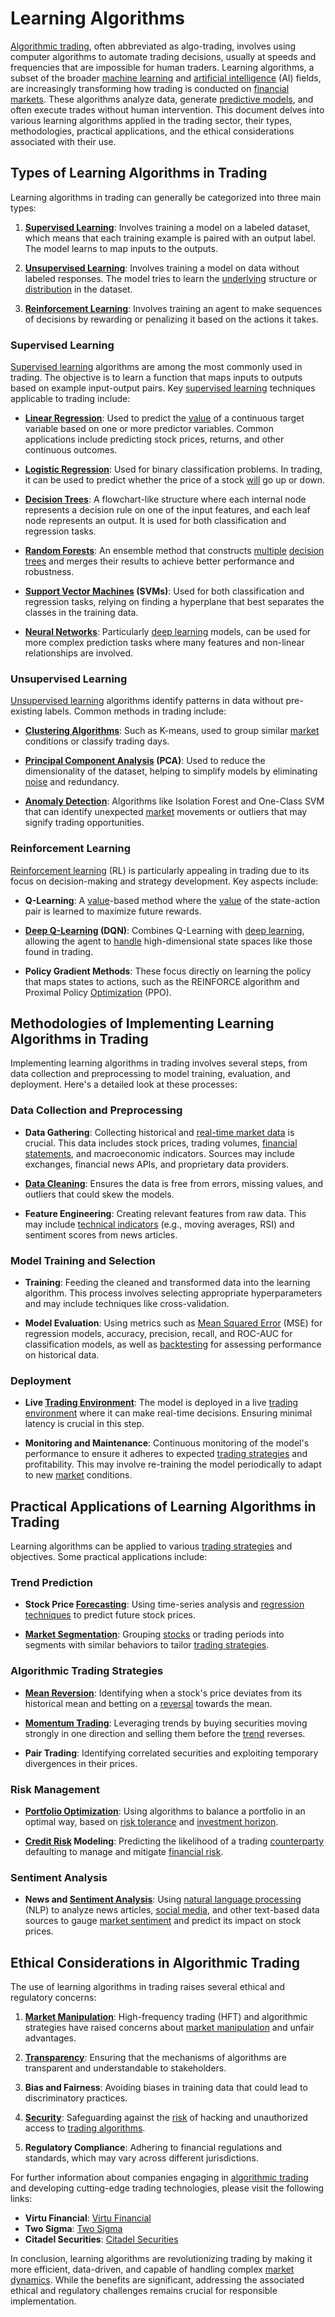 # Learning Algorithms

[Algorithmic trading](../a/algorithmic_trading.md), often abbreviated as algo-trading, involves using computer algorithms to automate trading decisions, usually at speeds and frequencies that are impossible for human traders. Learning algorithms, a subset of the broader [machine learning](../m/machine_learning.md) and [artificial intelligence](../a/artificial_intelligence_in_trading.md) (AI) fields, are increasingly transforming how trading is conducted on [financial markets](../f/financial_market.md). These algorithms analyze data, generate [predictive models](../p/predictive_models_in_trading.md), and often execute trades without human intervention. This document delves into various learning algorithms applied in the trading sector, their types, methodologies, practical applications, and the ethical considerations associated with their use.

## Types of Learning Algorithms in Trading

Learning algorithms in trading can generally be categorized into three main types:

1. **[Supervised Learning](../s/supervised_learning.md)**: Involves training a model on a labeled dataset, which means that each training example is paired with an output label. The model learns to map inputs to the outputs.

2. **[Unsupervised Learning](../u/unsupervised_learning.md)**: Involves training a model on data without labeled responses. The model tries to learn the [underlying](../u/underlying.md) structure or [distribution](../d/distribution.md) in the dataset.

3. **[Reinforcement Learning](../r/reinforcement_learning.md)**: Involves training an agent to make sequences of decisions by rewarding or penalizing it based on the actions it takes.

### Supervised Learning

[Supervised learning](../s/supervised_learning.md) algorithms are among the most commonly used in trading. The objective is to learn a function that maps inputs to outputs based on example input-output pairs. Key [supervised learning](../s/supervised_learning.md) techniques applicable to trading include:

- **[Linear Regression](../l/linear_regression.md)**: Used to predict the [value](../v/value.md) of a continuous target variable based on one or more predictor variables. Common applications include predicting stock prices, returns, and other continuous outcomes.
  
- **[Logistic Regression](../l/logistic_regression_in_trading.md)**: Used for binary classification problems. In trading, it can be used to predict whether the price of a stock [will](../w/will.md) go up or down.
  
- **[Decision Trees](../d/decision_trees.md)**: A flowchart-like structure where each internal node represents a decision rule on one of the input features, and each leaf node represents an output. It is used for both classification and regression tasks.
  
- **[Random Forests](../r/random_forests_in_trading.md)**: An ensemble method that constructs [multiple](../m/multiple.md) [decision trees](../d/decision_trees.md) and merges their results to achieve better performance and robustness.
  
- **[Support Vector Machines](../s/support_vector_machines_in_trading.md) (SVMs)**: Used for both classification and regression tasks, relying on finding a hyperplane that best separates the classes in the training data.
  
- **[Neural Networks](../n/neural_networks_in_trading.md)**: Particularly [deep learning](../d/deep_learning.md) models, can be used for more complex prediction tasks where many features and non-linear relationships are involved.

### Unsupervised Learning

[Unsupervised learning](../u/unsupervised_learning.md) algorithms identify patterns in data without pre-existing labels. Common methods in trading include:

- **[Clustering Algorithms](../c/clustering_algorithms.md)**: Such as K-means, used to group similar [market](../m/market.md) conditions or classify trading days.
  
- **[Principal Component Analysis](../p/principal_component_analysis_(pca).md) (PCA)**: Used to reduce the dimensionality of the dataset, helping to simplify models by eliminating [noise](../n/noise.md) and redundancy.
  
- **[Anomaly Detection](../a/anomaly_detection.md)**: Algorithms like Isolation Forest and One-Class SVM that can identify unexpected [market](../m/market.md) movements or outliers that may signify trading opportunities.

### Reinforcement Learning

[Reinforcement learning](../r/reinforcement_learning.md) (RL) is particularly appealing in trading due to its focus on decision-making and strategy development. Key aspects include:

- **Q-Learning**: A [value](../v/value.md)-based method where the [value](../v/value.md) of the state-action pair is learned to maximize future rewards.
  
- **[Deep Q-Learning](../d/deep_q-learning.md) (DQN)**: Combines Q-Learning with [deep learning](../d/deep_learning.md), allowing the agent to [handle](../h/handle.md) high-dimensional state spaces like those found in trading.
  
- **Policy Gradient Methods**: These focus directly on learning the policy that maps states to actions, such as the REINFORCE algorithm and Proximal Policy [Optimization](../o/optimization.md) (PPO).

## Methodologies of Implementing Learning Algorithms in Trading

Implementing learning algorithms in trading involves several steps, from data collection and preprocessing to model training, evaluation, and deployment. Here's a detailed look at these processes:

### Data Collection and Preprocessing

- **Data Gathering**: Collecting historical and [real-time market data](../r/real-time_market_data.md) is crucial. This data includes stock prices, trading volumes, [financial statements](../f/financial_statements.md), and macroeconomic indicators. Sources may include exchanges, financial news APIs, and proprietary data providers.
  
- **[Data Cleaning](../d/data_cleaning.md)**: Ensures the data is free from errors, missing values, and outliers that could skew the models.
  
- **Feature Engineering**: Creating relevant features from raw data. This may include [technical indicators](../t/technical_indicators.md) (e.g., moving averages, RSI) and sentiment scores from news articles.

### Model Training and Selection

- **Training**: Feeding the cleaned and transformed data into the learning algorithm. This process involves selecting appropriate hyperparameters and may include techniques like cross-validation.
  
- **Model Evaluation**: Using metrics such as [Mean Squared Error](../m/mean_squared_error.md) (MSE) for regression models, accuracy, precision, recall, and ROC-AUC for classification models, as well as [backtesting](../b/backtesting.md) for assessing performance on historical data.

### Deployment

- **Live [Trading Environment](../t/trading_environment.md)**: The model is deployed in a live [trading environment](../t/trading_environment.md) where it can make real-time decisions. Ensuring minimal latency is crucial in this step.
  
- **Monitoring and Maintenance**: Continuous monitoring of the model's performance to ensure it adheres to expected [trading strategies](../t/trading_strategies.md) and profitability. This may involve re-training the model periodically to adapt to new [market](../m/market.md) conditions.

## Practical Applications of Learning Algorithms in Trading

Learning algorithms can be applied to various [trading strategies](../t/trading_strategies.md) and objectives. Some practical applications include:

### Trend Prediction

- **Stock Price [Forecasting](../f/forecasting.md)**: Using time-series analysis and [regression techniques](../r/regression_techniques.md) to predict future stock prices.

- **[Market Segmentation](../m/market_segmentation.md)**: Grouping [stocks](../s/stock.md) or trading periods into segments with similar behaviors to tailor [trading strategies](../t/trading_strategies.md).

### Algorithmic Trading Strategies

- **[Mean Reversion](../m/mean_reversion.md)**: Identifying when a stock's price deviates from its historical mean and betting on a [reversal](../r/reversal.md) towards the mean.

- **[Momentum Trading](../m/momentum_trading.md)**: Leveraging trends by buying securities moving strongly in one direction and selling them before the [trend](../t/trend.md) reverses.

- **Pair Trading**: Identifying correlated securities and exploiting temporary divergences in their prices.

### Risk Management

- **[Portfolio Optimization](../p/portfolio_optimization.md)**: Using algorithms to balance a portfolio in an optimal way, based on [risk tolerance](../r/risk_tolerance.md) and [investment horizon](../i/investment_horizon.md).
  
- **[Credit Risk](../c/credit_risk.md) Modeling**: Predicting the likelihood of a trading [counterparty](../c/counterparty.md) defaulting to manage and mitigate [financial risk](../f/financial_risk.md).

### Sentiment Analysis

- **News and [Sentiment Analysis](../s/sentiment_analysis.md)**: Using [natural language processing](../n/natural_language_processing_(nlp)_in_trading.md) (NLP) to analyze news articles, [social media](../s/social_media.md), and other text-based data sources to gauge [market sentiment](../m/market_sentiment.md) and predict its impact on stock prices.

## Ethical Considerations in Algorithmic Trading

The use of learning algorithms in trading raises several ethical and regulatory concerns:

1. **[Market Manipulation](../m/market_manipulation.md)**: High-frequency trading (HFT) and algorithmic strategies have raised concerns about [market manipulation](../m/market_manipulation.md) and unfair advantages.
  
2. **[Transparency](../t/transparency.md)**: Ensuring that the mechanisms of algorithms are transparent and understandable to stakeholders.
  
3. **Bias and Fairness**: Avoiding biases in training data that could lead to discriminatory practices.
  
4. **[Security](../s/security.md)**: Safeguarding against the [risk](../r/risk.md) of hacking and unauthorized access to [trading algorithms](../t/trading_algorithms.md).
  
5. **Regulatory Compliance**: Adhering to financial regulations and standards, which may vary across different jurisdictions.

For further information about companies engaging in [algorithmic trading](../a/algorithmic_trading.md) and developing cutting-edge trading technologies, please visit the following links:

- **Virtu Financial**: [Virtu Financial](https://www.virtu.com/)
- **Two Sigma**: [Two Sigma](https://www.twosigma.com/)
- **Citadel Securities**: [Citadel Securities](https://www.citadelsecurities.com/)

In conclusion, learning algorithms are revolutionizing trading by making it more efficient, data-driven, and capable of handling complex [market dynamics](../m/market_dynamics.md). While the benefits are significant, addressing the associated ethical and regulatory challenges remains crucial for responsible implementation.
